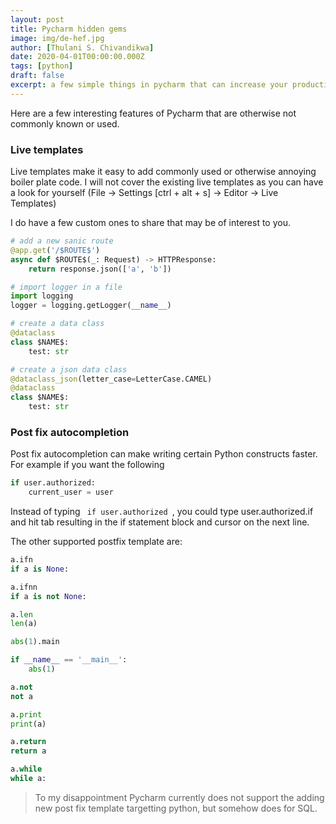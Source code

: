 ```yaml
---
layout: post
title: Pycharm hidden gems
image: img/de-hef.jpg
author: [Thulani S. Chivandikwa]
date: 2020-04-01T00:00:00.000Z
tags: [python]
draft: false
excerpt: a few simple things in pycharm that can increase your productivity
---
```


Here are a few interesting features of Pycharm that are otherwise not commonly known or used.

### Live templates

Live templates make it easy to add commonly used or otherwise annoying boiler plate code. I will not cover the existing live templates as you can have a look for yourself (File -> Settings [ctrl + alt + s] -> Editor -> Live Templates)

I do have a few custom ones to share that may be of interest to you.

```python
# add a new sanic route
@app.get('/$ROUTE$')
async def $ROUTE$(_: Request) -> HTTPResponse:
    return response.json(['a', 'b'])

# import logger in a file
import logging
logger = logging.getLogger(__name__)

# create a data class
@dataclass
class $NAME$:
    test: str

# create a json data class
@dataclass_json(letter_case=LetterCase.CAMEL)
@dataclass
class $NAME$:
    test: str
```

### Post fix autocompletion

Post fix autocompletion can make writing certain Python constructs faster. For example if you want the following

```python
if user.authorized:
    current_user = user
```

Instead of typing <code> if user.authorized </code>, you could type user.authorized.if and hit tab resulting in the if statement block and cursor on the next line.

The other supported postfix template are:

```python
a.ifn
if a is None:

a.ifnn
if a is not None:

a.len
len(a)

abs(1).main

if __name__ == '__main__':
    abs(1)

a.not
not a

a.print
print(a)

a.return
return a

a.while
while a:
```

> To my disappointment Pycharm currently does not support the adding new post fix template targetting python, but somehow does for SQL.
